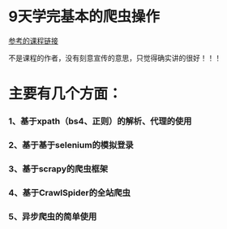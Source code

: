 # 9天学完基本的爬虫操作


[参考的课程链接](https://www.bilibili.com/video/BV1ha4y1H7sx/?spm_id_from=333.788.recommend_more_video.0&vd_source=b07d6290d08c55cc5a5bb219610a8b4b)

不是课程的作者，没有刻意宣传的意思，只觉得确实讲的很好！！！

# 主要有几个方面：
### 1、基于xpath（bs4、正则）的解析、代理的使用

### 2、基于基于selenium的模拟登录

### 3、基于scrapy的爬虫框架

### 4、基于CrawlSpider的全站爬虫

### 5、异步爬虫的简单使用

